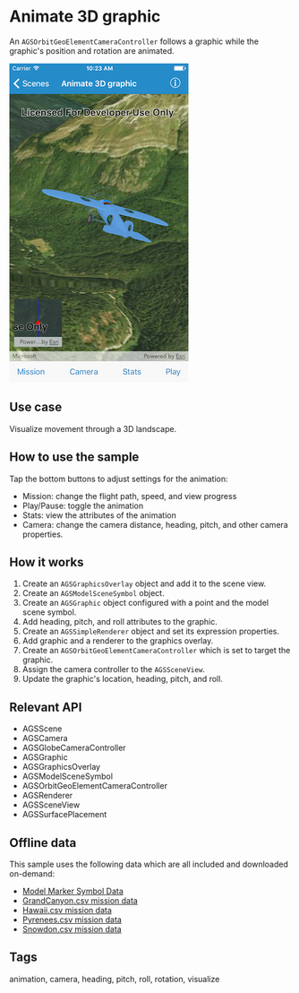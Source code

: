 # Animate 3D graphic

An `AGSOrbitGeoElementCameraController` follows a graphic while the graphic's position and rotation are animated.

![Animate 3D graphic sample](animate-3d-graphic.png)

## Use case

Visualize movement through a 3D landscape.

## How to use the sample

Tap the bottom buttons to adjust settings for the animation:

* Mission: change the flight path, speed, and view progress
* Play/Pause: toggle the animation
* Stats: view the attributes of the animation
* Camera: change the camera distance, heading, pitch, and other camera properties.

## How it works

1. Create an `AGSGraphicsOverlay` object and add it to the scene view.
2. Create an `AGSModelSceneSymbol` object.
3. Create an `AGSGraphic` object configured with a point and the model scene symbol.
4. Add heading, pitch, and roll attributes to the graphic. 
5. Create an `AGSSimpleRenderer` object and set its expression properties.
6. Add graphic and a renderer to the graphics overlay.
7. Create an `AGSOrbitGeoElementCameraController` which is set to target the graphic.
8. Assign the camera controller to the `AGSSceneView`.
9. Update the graphic's location, heading, pitch, and roll.

## Relevant API

* AGSScene
* AGSCamera
* AGSGlobeCameraController
* AGSGraphic
* AGSGraphicsOverlay
* AGSModelSceneSymbol
* AGSOrbitGeoElementCameraController
* AGSRenderer
* AGSSceneView
* AGSSurfacePlacement

## Offline data

This sample uses the following data which are all included and downloaded on-demand:

* [Model Marker Symbol Data](https://www.arcgis.com/home/item.html?id=681d6f7694644709a7c830ec57a2d72b)
* [GrandCanyon.csv mission data](https://www.arcgis.com/home/item.html?id=290f0c571c394461a8b58b6775d0bd63)
* [Hawaii.csv mission data](https://www.arcgis.com/home/item.html?id=e87c154fb9c2487f999143df5b08e9b1)
* [Pyrenees.csv mission data](https://www.arcgis.com/home/item.html?id=5a9b60cee9ba41e79640a06bcdf8084d)
* [Snowdon.csv mission data](https://www.arcgis.com/home/item.html?id=12509ffdc684437f8f2656b0129d2c13)

## Tags

animation, camera, heading, pitch, roll, rotation, visualize
